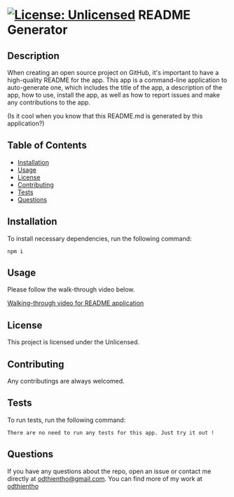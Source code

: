
  # [![License: Unlicensed](https://img.shields.io/badge/license-Unlicense-blue.svg)](http://unlicense.org/) README Generator

  ## Description
  When creating an open source project on GitHub, it's important to have a high-quality README for the app. This app is a command-line application to auto-generate one, which includes the title of the app, a description of the app, how to use, install the app, as well as how to report issues and make any contributions to the app. 
  
  (Is it cool when you know that this README.md is generated by this application?)

  ## Table of Contents
  - [Installation](#installation)
  - [Usage](#usage)
  - [License](#license)
  - [Contributing](#contributing)
  - [Tests](#tests)
  - [Questions](#questions)

  ## Installation
  To install necessary dependencies, run the following command:
  ```
  npm i
  ```

  ## Usage
  Please follow the walk-through video below.

  [Walking-through video for README application](https://drive.google.com/file/d/182-JynirH2tO-dPBYFoG6wExYLYCBMXe/view)

  ##  License
  This project is licensed under the Unlicensed.

  ## Contributing
  Any contributings are always welcomed.

  ## Tests
  To run tests, run the following command:
  ```
  There are no need to run any tests for this app. Just try it out !
  ```

  ## Questions
  If you have any questions about the repo, open an issue or contact me directly at odthientho@gmail.com. You can find more of my work at [odthientho](https://github.com/odthientho/)
